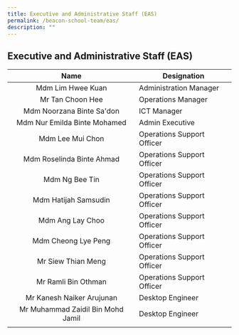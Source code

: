```yaml
---
title: Executive and Administrative Staff (EAS)
permalink: /beacon-school-team/eas/
description: ""
---
```

## Executive and Administrative Staff (EAS)

| **Name** | **Designation** |
|:---:|---|
| Mdm Lim Hwee Kuan | Administration Manager |
| Mr Tan Choon Hee | Operations Manager |
| Mdm Noorzana Binte Sa'don | ICT Manager |
| Mdm Nur Emilda Binte Mohamed | Admin Executive |
| Mdm Lee Mui Chon | Operations Support Officer |
| Mdm Roselinda Binte Ahmad | Operations Support Officer |
| Mdm Ng Bee Tin | Operations Support Officer |
| Mdm Hatijah Samsudin | Operations Support Officer |
| Mdm Ang Lay Choo | Operations Support Officer |
| Mdm Cheong Lye Peng | Operations Support Officer |
| Mr Siew Thian Meng | Operations Support Officer |
| Mr Ramli Bin Othman | Operations Support Officer |
| Mr Kanesh Naiker Arujunan | Desktop Engineer |
| Mr Muhammad Zaidil Bin Mohd Jamil | Desktop Engineer |
|  |  |